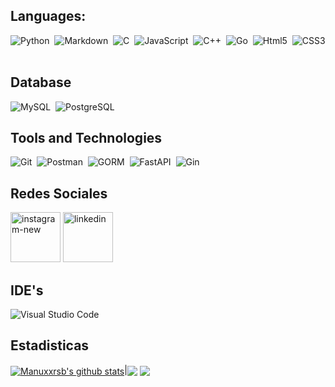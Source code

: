   ## Languages:
![Python](https://img.shields.io/badge/Python-3776AB?style=for-the-badge&logo=python&logoColor=white)&nbsp;
![Markdown](https://img.shields.io/badge/markdown-%23000000.svg?style=for-the-badge&logo=markdown&logoColor=white)&nbsp;
![C](https://img.shields.io/badge/C-00599C?style=for-the-badge&logo=c&logoColor=white)&nbsp;
![JavaScript](https://img.shields.io/badge/JavaScript-F7DF1E?style=for-the-badge&logo=javascript&logoColor=white)&nbsp;
![C++](https://img.shields.io/badge/C++-00599C?style=for-the-badge&logo=c%2B%2B&logoColor=white)&nbsp;
![Go](https://img.shields.io/badge/Go-00ADD8?style=for-the-badge&logo=go&logoColor=white)&nbsp;
![Html5](https://img.shields.io/badge/html5-%23E34F26.svg?style=for-the-badge&logo=html5&logoColor=white)&nbsp;
![CSS3](https://img.shields.io/badge/CSS3-%231572B6.svg?style=for-the-badge&logo=css3&logoColor=white)&nbsp;

  ## Database

![MySQL](https://img.shields.io/badge/MySQL-00000F?style=for-the-badge&logo=mysql&logoColor=white)&nbsp;
![PostgreSQL](https://img.shields.io/badge/PostgreSQL-316192?style=for-the-badge&logo=postgresql&logoColor=white)&nbsp;

## Tools and Technologies

![Git](https://img.shields.io/badge/GIT-E44C30?style=for-the-badge&logo=git&logoColor=white)&nbsp;
![Postman](https://img.shields.io/badge/Postman-FBAE17?style=for-the-badge&logo=postman&logoColor=white)&nbsp;
![GORM](https://img.shields.io/badge/GORM-00ADD8?style=for-the-badge&logo=go&logoColor=white)&nbsp;
![FastAPI](https://img.shields.io/badge/FastAPI-005571?style=for-the-badge&logo=fastapi&logoColor=white)&nbsp;
![Gin](https://img.shields.io/badge/Gin-00ADD8?style=for-the-badge&logo=gin&logoColor=black)&nbsp;


  ## Redes Sociales 
  
  <p>
    <img width="80" height="80" src="https://img.icons8.com/papercut/120/instagram-new.png" alt="instagram-new"/>
   <a href ="https://www.linkedin.com/in/manuel-antonio-solis-gonzalez-398636258/"> <img width="80" height="80" src="https://img.icons8.com/cute-clipart/64/linkedin.png" alt="linkedin"/> </a>
  </p>

  ## IDE's
  ![Visual Studio Code](https://img.shields.io/badge/Visual%20Studio%20Code-0078d7.svg?style=for-the-badge&logo=visual-studio-code&logoColor=white)&nbsp;

  ## Estadisticas
  
<a href="https://github.com/anuraghazra/github-readme-stats"><img align="center" src="https://github-readme-stats.vercel.app/api?username=Manuxxrsb&show_icons=true&include_all_commits=true&theme=dark&hide_border=true" alt="Manuxxrsb's github stats"/></a>|<a href="https://github.com/anuraghazra/github-readme-stats"><img align="center" src="https://github-readme-stats.vercel.app/api/top-langs/?username=Manuxxrsb&layout=compact&theme=dark&hide_border=true" /></a>
<img  align="center"  src="https://github-readme-stats.vercel.app/api/top-langs/?username=manuxxrsb&layout=pie&theme=dark&hide_border=false&no-bg=true&no-frame=true&langs_count=6"/>


<!---
Manuxxrsb/Manuxxrsb is a ✨ special ✨ repository because its `README.md` (this file) appears on your GitHub profile.
You can click the Preview link to take a look at your changes.
--->

